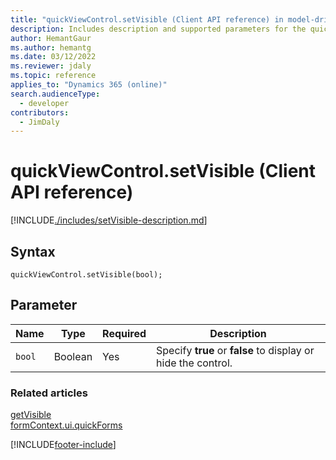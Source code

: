 ```yaml
---
title: "quickViewControl.setVisible (Client API reference) in model-driven apps| MicrosoftDocs"
description: Includes description and supported parameters for the quickViewControl.setVisible method.
author: HemantGaur
ms.author: hemantg
ms.date: 03/12/2022
ms.reviewer: jdaly
ms.topic: reference
applies_to: "Dynamics 365 (online)"
search.audienceType: 
  - developer
contributors:
  - JimDaly
---
```

# quickViewControl.setVisible (Client API reference)



[!INCLUDE[./includes/setVisible-description.md](./includes/setVisible-description.md)]

## Syntax

`quickViewControl.setVisible(bool);`

## Parameter

|Name|Type|Required|Description|
|--|--|--|--|
|`bool`|Boolean|Yes|Specify **true** or **false** to display or hide the control.|

### Related articles

[getVisible](getVisible.md)   
[formContext.ui.quickForms](../formContext-ui-quickForms.md)

[!INCLUDE[footer-include](../../../../../includes/footer-banner.md)]
